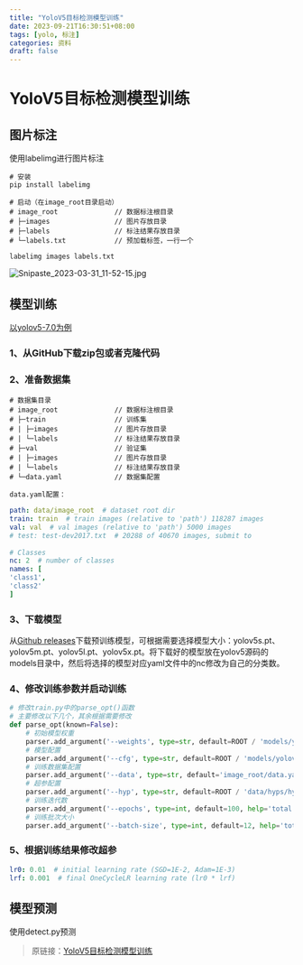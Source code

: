 ```yaml
---
title: "YoloV5目标检测模型训练"
date: 2023-09-21T16:30:51+08:00
tags: [yolo, 标注]
categories: 资料
draft: false
---
```


# YoloV5目标检测模型训练

## 图片标注

使用labelimg进行图片标注
```shell
# 安装
pip install labelimg

# 启动（在image_root目录启动）
# image_root              // 数据标注根目录
# ├─images                // 图片存放目录
# ├─labels                // 标注结果存放目录
# └─labels.txt            // 预加载标签，一行一个

labelimg images labels.txt
```
![Snipaste_2023-03-31_11-52-15.jpg](https://ll.lao4g.top/d/Oneindex/FILE/BlogImg/202303311152523.jpg)

## 模型训练

[以yolov5-7.0为例](https://github.com/ultralytics/yolov5/tree/v7.0)

### 1、从GitHub下载zip包或者克隆代码
### 2、准备数据集
```shell
# 数据集目录
# image_root              // 数据标注根目录
# ├─train                 // 训练集
# | ├─images              // 图片存放目录
# | └─labels              // 标注结果存放目录
# ├─val                   // 验证集
# | ├─images              // 图片存放目录
# | └─labels              // 标注结果存放目录
# └─data.yaml             // 数据集配置

data.yaml配置：
```
```yaml
path: data/image_root  # dataset root dir  
train: train  # train images (relative to 'path') 118287 images  
val: val  # val images (relative to 'path') 5000 images  
# test: test-dev2017.txt  # 20288 of 40670 images, submit to   
  
# Classes  
nc: 2  # number of classes  
names: [
'class1',
'class2'
]
```
### 3、下载模型

从[Github releases](https://github.com/ultralytics/yolov5/releases)下载预训练模型，可根据需要选择模型大小：yolov5s.pt、yolov5m.pt、yolov5l.pt、yolov5x.pt。将下载好的模型放在yolov5源码的models目录中，然后将选择的模型对应yaml文件中的nc修改为自己的分类数。

### 4、修改训练参数并启动训练
```python
# 修改train.py中的parse_opt()函数
# 主要修改以下几个，其余根据需要修改
def parse_opt(known=False):  
	# 初始模型权重
    parser.add_argument('--weights', type=str, default=ROOT / 'models/yolov5m.pt', help='initial weights path')  
    # 模型配置
    parser.add_argument('--cfg', type=str, default=ROOT / 'models/yolov5m_2.yaml', help='model.yaml path')  
    # 训练数据集配置
    parser.add_argument('--data', type=str, default='image_root/data.yaml', help='dataset.yaml path')  
    # 超参配置
    parser.add_argument('--hyp', type=str, default=ROOT / 'data/hyps/hyp.scratch-low.yaml', help='hyperparameters path')  
    # 训练迭代数
    parser.add_argument('--epochs', type=int, default=100, help='total training epochs')  
    # 训练批次大小
    parser.add_argument('--batch-size', type=int, default=12, help='total batch size for all GPUs, -1 for autobatch')  
```
### 5、根据训练结果修改超参
```yaml
lr0: 0.01  # initial learning rate (SGD=1E-2, Adam=1E-3)  
lrf: 0.001  # final OneCycleLR learning rate (lr0 * lrf)
```
## 模型预测

使用detect.py预测


> 原链接：[YoloV5目标检测模型训练](/post/yolov5)
